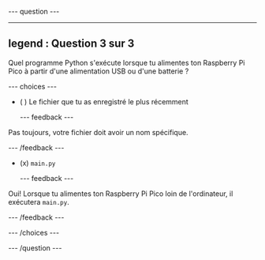 
--- question ---

---
legend : Question 3 sur 3
---

Quel programme Python s'exécute lorsque tu alimentes ton Raspberry Pi Pico à partir d'une alimentation USB ou d'une batterie ?

--- choices ---

- ( ) Le fichier que tu as enregistré le plus récemment


  --- feedback ---

Pas toujours, votre fichier doit avoir un nom spécifique.

  --- /feedback ---


- (x) `main.py`


  --- feedback ---

Oui! Lorsque tu alimentes ton Raspberry Pi Pico loin de l'ordinateur, il exécutera `main.py`.

  --- /feedback ---

--- /choices ---

--- /question ---
